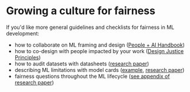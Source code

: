 # Growing a culture for fairness
If you'd like more general guidelines and checklists for fairness in ML development:
- how to collaborate on ML framing and design ([People + AI Handbook](https://pair.withgoogle.com/guidebook/))
- how to co-design with people impacted by your work ([Design Justice Principles](https://designjustice.org/read-the-principles))
- how to audit datasets with datasheets ([research paper](https://arxiv.org/pdf/1803.09010.pdf))
- describing ML limitations with model cards ([example](https://modelcards.withgoogle.com/object-detection), [research paper](https://arxiv.org/pdf/1810.03993.pdf))
- fairness questions throughout the ML lifecycle ([see appendix of research paper](http://www.jennwv.com/papers/checklists.pdf))
